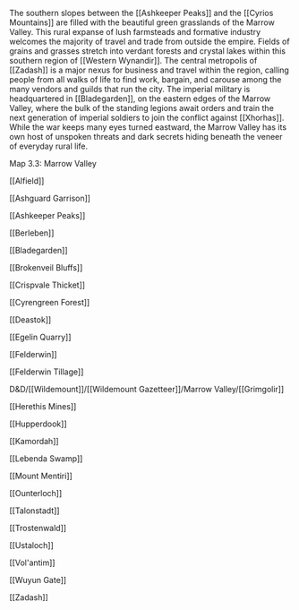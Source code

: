 The southern slopes between the [[Ashkeeper Peaks]] and the [[Cyrios Mountains]] are filled with the beautiful green grasslands of the Marrow Valley. This rural expanse of lush farmsteads and formative industry welcomes the majority of travel and trade from outside the empire. Fields of grains and grasses stretch into verdant forests and crystal lakes within this southern region of [[Western Wynandir]]. The central metropolis of [[Zadash]] is a major nexus for business and travel within the region, calling people from all walks of life to find work, bargain, and carouse among the many vendors and guilds that run the city. The imperial military is headquartered in [[Bladegarden]], on the eastern edges of the Marrow Valley, where the bulk of the standing legions await orders and train the next generation of imperial soldiers to join the conflict against [[Xhorhas]]. While the war keeps many eyes turned eastward, the Marrow Valley has its own host of unspoken threats and dark secrets hiding beneath the veneer of everyday rural life.

[](https://media.dndbeyond.com/compendium-images/egtw/yDOyqyOocErRgYJK/3.3-Marrow-Valley.png)

Map 3.3: Marrow Valley


[[Alfield]]

[[Ashguard Garrison]]

[[Ashkeeper Peaks]]

[[Berleben]]

[[Bladegarden]]

[[Brokenveil Bluffs]]

[[Crispvale Thicket]]

[[Cyrengreen Forest]]

[[Deastok]]

[[Egelin Quarry]]

[[Felderwin]]

[[Felderwin Tillage]]

D&D/[[Wildemount]]/[[Wildemount Gazetteer]]/Marrow Valley/[[Grimgolir]]

[[Herethis Mines]]

[[Hupperdook]]

[[Kamordah]]

[[Lebenda Swamp]]

[[Mount Mentiri]]

[[Ounterloch]]

[[Talonstadt]]

[[Trostenwald]]

[[Ustaloch]]

[[Vol'antim]]

[[Wuyun Gate]]

[[Zadash]]